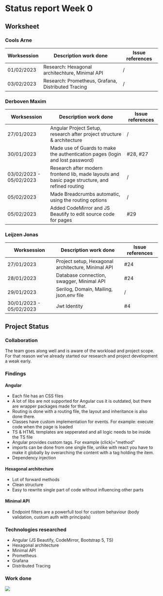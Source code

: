# Status report Week 0
## Worksheet 
### Cools Arne
| Worksession | Description work done | Issue references |
|---|---|---|
| 01/02/2023 | Research: Hexagonal architechture,  Minimal API | / |
| 03/02/2023 | Research: Prometheus, Grafana, Distributed Tracing | / |
### Derboven Maxim
| Worksession | Description work done | Issue references |
|---|---|---|
| 27/01/2023 | Angular Project Setup, research after project structure & architecture | / |
| 30/01/2023 | Made use of Guards to make the authentication pages (login and lost password) | #28, #27 |
| 03/02/2023 - 05/02/2023 | Research after modern frontend lib, made layouts and basic page structure, and refined routing | / |
| 05/02/2023 | Made Breadcrumbs automatic, using the routing options | / |
| 05/02/2023 | Added CodeMirror and JS Beautify to edit source code for pages | #29 |
### Leijzen Jonas
| Worksession | Description work done | Issue references |
|---|---|---|
| 27/01/2023 | Project setup, Hexagonal architecture, Minimal API | #24 |
| 28/01/2023 | Database connection, swagger, Minimal API | #24 |
| 29/01/2023 | Serilog, Domain, Mailing, json.env file | / |
| 30/01/2023 - 05/02/2023 | Jwt Identity  | #4 |
## Project Status
### Collaboration
The team goes along well and is aware of the workload and project scope. For that reason we've already started our research and project development a weak early.
### Findings
#### Angular
* Each file has an CSS files
* A lot of libs are not supported for Angular cus it is outdated, but there are wrapper packages made for that.
* Routing is done with a routing file, the layout and inheritance is also done there.
* Classes have custom implementation for events. For example: execute code when the page is loaded
* TS & HTML templates are sepperated and all logic needs to be inside the TS file
* Angular provides custom tags. For example (click)="method"
* imports can be done from one single file, unlike with react you have to make it globally by overarching the content with a tag holding the item.
* Dependency injection
#### Hexagonal architecture
* Lot of forward methods
* Clean structure
* Easy to rewrite single part of code without influencing other parts
#### Minimal API
* Endpoint filters are a powerfull tool for custom behaviour (body validation, custom auth with principals)
### Technologies researched
* Angular (JS Beautify, CodeMirror, Bootstrap 5, TS)
* Hexagonal architecture
* Minimal API
* Prometheus
* Grafana
* Distributed Tracing
### Work done
![](https://geps.dev/progress/15)
